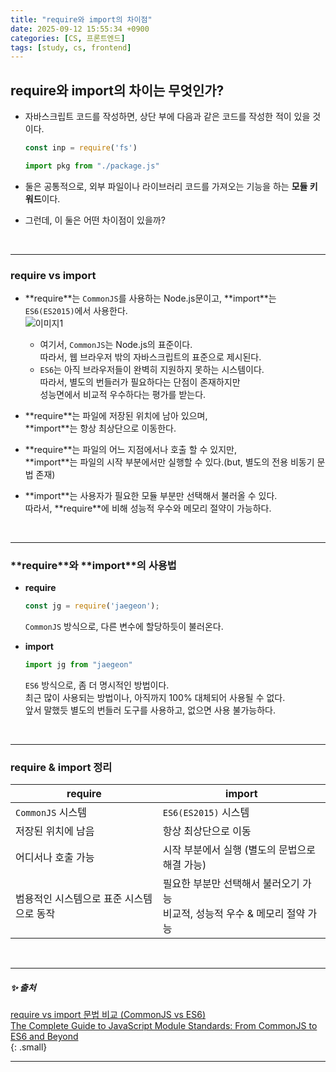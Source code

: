 ```yaml
---
title: "require와 import의 차이점"
date: 2025-09-12 15:55:34 +0900
categories: [CS, 프론트엔드]
tags: [study, cs, frontend]
---
```


## **require와 import의 차이는 무엇인가?**  

- 자바스크립트 코드를 작성하면, 상단 부에 다음과 같은 코드를 작성한 적이 있을 것이다.  
  
  ```js
  const inp = require('fs')
  ```

  ```js
  import pkg from "./package.js"  
  ```

- 둘은 공통적으로, <span class="yellow2pen">외부 파일이나 라이브러리 코드를 가져오는 기능</span>을 하는 **모듈 키워드**이다.   
- 그런데, 이 둘은 어떤 차이점이 있을까?   

<br>

---

### **<span class="yellowpen">require</span>** vs **<span class="pinkpen">import</span>**  

- **<span class="yellowpen">require</span>**는 `CommonJS`를 사용하는 <span class="greenpen">Node.js문</span>이고, **<span class="pinkpen">import</span>**는 `ES6(ES2015)`에서 사용한다.   
  ![이미지1](https://miro.medium.com/v2/resize:fit:1100/format:webp/0*B8o-p_Vpxt5g4T7u.png)  
  - 여기서, `CommonJS`는 <span class="greenpen">Node.js</span>의 표준이다.  
    따라서, 웹 브라우저 밖의 자바스크립트의 표준으로 제시된다.  
  - `ES6`는 아직 브라우저들이 완벽히 지원하지 못하는 시스템이다.   
    따라서, 별도의 번들러가 필요하다는 단점이 존재하지만   
    성능면에서 비교적 우수하다는 평가를 받는다.  


- **<span class="yellowpen">require</span>**는 <span class="blue2pen">파일에 저장된 위치</span>에 남아 있으며,   
   **<span class="pinkpen">import</span>**는 <span class="red2pen">항상 최상단</span>으로 이동한다.   

- **<span class="yellowpen">require</span>**는 파일의 <span class="blue2pen">어느 지점에서나 호출 할 수 있지만</span>,    
  **<span class="pinkpen">import</span>**는 <span class="red2pen">파일의 시작 부분에서만 실행할 수 있다.</span>(but, 별도의 전용 비동기 문법 존재)     

- **<span class="pinkpen">import</span>**는 사용자가 필요한 모듈 부분만 선택해서 불러올 수 있다.  
  따라서, **<span class="yellowpen">require</span>**에 비해 <span class="redpen">성능적 우수와 메모리 절약이 가능하다.</span>       

<br>

---

### **<span class="yellowpen">require</span>**와 **<span class="pinkpen">import</span>**의 사용법  

- **<span class="yellowpen">require</span>**  
  
  ```js   
  const jg = require('jaegeon'); 
  ```  
  `CommonJS` 방식으로, 다른 변수에 할당하듯이 불러온다.  

- **<span class="pinkpen">import</span>**   
  
  ```js   
  import jg from "jaegeon"  
  ```  
  `ES6` 방식으로, 좀 더 명시적인 방법이다.  
  최근 많이 사용되는 방법이나, 아직까지 100% 대체되어 사용될 수 없다.  
  앞서 말했듯 별도의 번들러 도구를 사용하고, <span class="redpen">없으면 사용 불가능</span>하다.    

<br>

---

### **<span class="yellowpen">require</span>** & **<span class="pinkpen">import</span>** 정리  

  | **<span class="yellowpen">require</span>** | **<span class="pinkpen">import</span>**                                        |
  | ------------------------------------------ | ------------------------------------------------------------------------------ |
  | `CommonJS` 시스템                          | `ES6(ES2015)` 시스템                                                           |
  | 저장된 위치에 남음                         | 항상 최상단으로 이동                                                           |
  | 어디서나 호출 가능                         | 시작 부분에서 실행 (별도의 문법으로 해결 가능)                                 |
  | 범용적인 시스템으로 표준 시스템으로 동작   | 필요한 부분만 선택해서 불러오기 가능<br>비교적, 성능적 우수 & 메모리 절약 가능 |

<br>

---

##### ✨ 출처  

[require vs import 문법 비교 (CommonJS vs ES6)](https://inpa.tistory.com/entry/NODE-%F0%9F%93%9A-require-%E2%9A%94%EF%B8%8F-import-CommonJs%EC%99%80-ES6-%EC%B0%A8%EC%9D%B4-1)       
[The Complete Guide to JavaScript Module Standards: From CommonJS to ES6 and Beyond](https://medium.com/javascript-decoded-in-plain-english/the-complete-guide-to-javascript-module-standards-from-commonjs-to-es6-and-beyond-7be62bb3cf64)     
{: .small}    

---